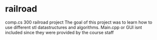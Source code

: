 # railroad
comp.cs 300 railroad project 
The goal of this project was to learn how to use different stl datastructures and algorithms.
Main.cpp or GUI isnt included since they were provided by the course staff
